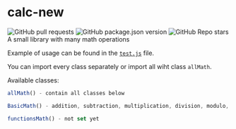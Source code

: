 # calc-new
![GitHub pull requests](https://img.shields.io/github/issues-pr-raw/kry008/calc-new) ![GitHub package.json version](https://img.shields.io/github/package-json/v/kry008/calc-new) ![GitHub Repo stars](https://img.shields.io/github/stars/kry008/calc-new?style=social)  
 A small library with many math operations

Example of usage can be found in the [`test.js`](https://github.com/kry008/calc-new/blob/main/test.js) file.

You can import every class separately or import all wiht class `allMath`.

Available classes:
```js
allMath() - contain all classes below

BasicMath() - addition, subtraction, multiplication, division, modulo, power, absolute, squareRoot, logarithm, factorial, mathRoot, sinDegrees, cosDegrees, tanDegreese, sinRadians, cosRadians, tanRadians, round

functionsMath() - not set yet
```